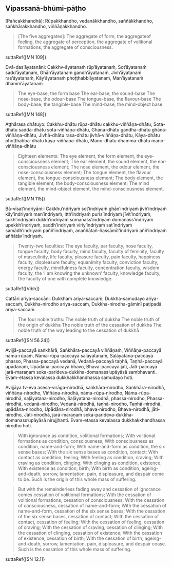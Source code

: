 ## Vipassanā-bhūmi-pāṭho<a id="vipassana-bhumi-patho"></a>

[Pañcakkhandhā]:
Rūpakkhandho, vedanākkhandho,
saññākkhandho, saṅkhārakkhandho,
viññāṇakkhandho.

<div class="english">

> [The five aggregates]: The aggregate of form, the aggregateof feeling, the aggregate of perception, the aggregate of volitional formations, the aggregate of consciousness.

</div>

suttaRef{[MN 109]}

Dvā-das’āyatanāni:
Cakkhv-āyatanaṁ rūp’āyatanaṁ,
Sot’āyatanaṁ sadd’āyatanaṁ,
Ghān’āyatanaṁ gandh’āyatanaṁ,
Jivh’āyatanaṁ ras’āyatanaṁ,
Kāy’āyatanaṁ phoṭṭhabb’āyatanaṁ,
Man’āyatanaṁ dhamm’āyatanaṁ

<div class="english">

> The eye-base, the form base
> The ear-base, the sound-base
> The nose-base, the odour-base
> The tongue-base, the flavour-base
> The body-base, the tangible-base
> The mind-base, the mind-object base.

</div>

suttaRef{[MN 148]}

Aṭṭhārasa dhātuyo:
Cakkhu-dhātu rūpa-dhātu cakkhu-viññāṇa-dhātu,
Sota-dhātu sadda-dhātu sota-viññāṇa-dhātu,
Ghāna-dhātu gandha-dhātu ghāna-viññāṇa-dhātu,
Jivhā-dhātu rasa-dhātu jivhā-viññāṇa-dhātu,
Kāya-dhātu phoṭṭhabba-dhātu kāya-viññāṇa-dhātu,
Mano-dhātu dhamma-dhātu mano-viññāṇa-dhātu

<div class="english">

> Eighteen elements: The eye element, the form element, the eye-consciousness
> element;
> The ear element, the sound element, the ear-consciousness element;
> The nose element, the odour element, the nose-consciousness element;
> The tongue element, the flavour element, the tongue-consciousness element;
> The body element, the tangible element, the body-consciousness element;
> The mind element, the mind-object element, the mind-consciousness element.

</div>

suttaRef{[MN 115]}

Bā-vīsat’indriyāni:i
Cakkhu’ndriyaṁ sot’indriyaṁ ghān’indriyaṁ
jivh’indriyaṁ kāy’indriyaṁ man’indriyaṁ,
itth’indriyaṁ puris’indriyaṁ jīvit’indriyaṁ,
sukh’indriyaṁ dukkh’indriyaṁ
somanass’indriyaṁ domanass’indriyaṁ upekkh’indriyaṁ,
saddh’indriyaṁ viriy’indriyaṁ sat’indriyaṁ
samādh’indriyaṁ paññ’indriyaṁ,
anaññātañ-ñassāmīt’indriyaṁ aññ’indriyaṁ aññātāv’indriyaṁ.

<div class="english">

> Twenty-two faculties: The eye faculty, ear faculty, nose faculty, tongue faculty, body faculty, mind faculty, faculty of feminity, faculty of masculinity, life faculty, pleasure faculty, pain faculty, happiness faculty, displeasure faculty, equanimity faculty, conviction faculty, energy faculty, mindfulness faculty, concentration faculty, wisdom faculty, the ‘I am knowing the unknown’ faculty, knowledge faculty, the faculty of one with complete knowledge.

</div>

suttaRef{[Vibh]}

Cattāri ariya-saccāni:
Dukkhaṁ ariya-saccaṁ,
Dukkha-samudayo ariya-saccaṁ,
Dukkha-nirodho ariya-saccaṁ,
Dukkha-nirodha-gāminī paṭipadā ariya-saccaṁ.

<div class="english">

> The four noble truths:
> The noble truth of dukkha
> The noble truth of the origin of dukkha
> The noble truth of the cessation of dukkha
> The noble truth of the way leading to the cessation of dukkhā

</div>

suttaRef{[SN 56.24]}

Avijjā-paccayā saṅkhārā,
Saṅkhāra-paccayā viññāṇaṁ,
Viññāṇa-paccayā nāma-rūpaṁ,
Nāma-rūpa-paccayā saḷāyatanaṁ,
Saḷāyatana-paccayā phasso,
Phassa-paccayā vedanā,
Vedanā-paccayā taṇhā,
Taṇhā-paccayā upādānaṁ,
Upādāna-paccayā bhavo,
Bhava-paccayā jāti,
Jāti-paccayā jarā-maraṇaṁ soka-parideva-dukkha-domanass’upāyāsā sambhavanti.
Evam-etassa kevalassa dukkhakkhandhassa samudayo hoti.

Avijjāya tv-eva asesa-virāga-nirodhā, saṅkhāra-nirodho,
Saṅkhāra-nirodhā, viññāṇa-nirodho,
Viññāṇa-nirodhā, nāma-rūpa-nirodho,
Nāma-rūpa-nirodhā, saḷāyatana-nirodho,
Saḷāyatana-nirodhā, phassa-nirodho,
Phassa-nirodhā, vedanā-nirodho,
Vedanā-nirodhā, taṇhā-nirodho,
Taṇhā-nirodhā, upādāna-nirodho,
Upādāna-nirodhā, bhava-nirodho,
Bhava-nirodhā, jāti-nirodho,
Jāti-nirodhā, jarā-maraṇaṁ soka-parideva-dukkha-domanass’upāyāsā nirujjhanti.
Evam-etassa kevalassa dukkhakkhandhassa nirodho hoti.

<div class="english">

> With ignorance as condition, volitional formations;
> With volitional formations as condition, consciousness;
> With consciousness as condition, name-and-form;
> With name-and-form as condition, the six sense bases;
> With the six sense bases as condition, contact;
> With contact as condition, feeling;
> With feeling as condition, craving;
> With craving as condition, clinging;
> With clinging as condition, existence;
> With existence as condition, birth;
> With birth as condition, ageing-and-death, sorrow, lamentation, pain, displeasure, and despair come to be.
> Such is the origin of this whole mass of suffering.

> But with the remainderless fading away and cessation of ignorance comes cessation of volitional formations;
> With the cessation of volitional formations, cessation of consciousness;
> With the cessation of consciousness, cessation of name-and-form;
> With the cessation of name-and-form, cessation of the six sense bases;
> With the cessation of the six sense bases, cessation of contact;
> With the cessation of contact, cessation of feeling;
> With the cessation of feeling, cessation of craving;
> With the cessation of craving, cessation of clinging;
> With the cessation of clinging, cessation of existence;
> With the cessation of existence, cessation of birth;
> With the cessation of birth, ageing-and-death, sorrow, lamentation, pain, displeasure, and despair cease.
> Such is the cessation of this whole mass of suffering.

</div>

suttaRef{[SN 12.1]}
